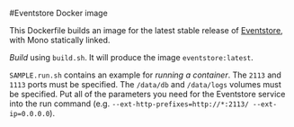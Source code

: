 #Eventstore Docker image

This Dockerfile builds an image for the latest stable release of [Eventstore](https://www.geteventstore.com/downloads/), with Mono statically linked. 

*Build* using `build.sh`. It will produce the image `eventstore:latest`.

`SAMPLE.run.sh` contains an example for *running a container*. The `2113` and `1113` ports must be specified. The `/data/db` and `/data/logs` volumes must be specified. Put all of the parameters you need for the Eventstore service into the run command (e.g. `--ext-http-prefixes=http://*:2113/ --ext-ip=0.0.0.0`).

